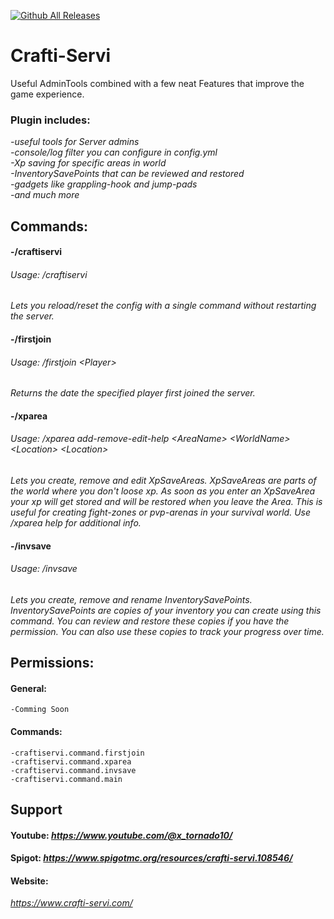 [![Github All Releases](https://img.shields.io/github/downloads/toxicstoxm/craftiservi/total.svg)]()


# Crafti-Servi
Useful AdminTools combined with a few neat Features that improve the game experience.

### Plugin includes:
*-useful tools for Server admins  
-console/log filter you can configure in config.yml   
-Xp saving for specific areas in world  
-InventorySavePoints that can be reviewed and restored  
-gadgets like grappling-hook and jump-pads  
-and much more*  

## Commands:

#### -/craftiservi
###### *Usage: /craftiservi <help-reloadconfig-resetconfig>*
  *Lets you reload/reset the config with a single command without restarting the server.*

#### -/firstjoin  
###### *Usage: /firstjoin \<Player>*  
  *Returns the date the specified player first joined the server.*   
  
#### -/xparea  
###### *Usage: /xparea add-remove-edit-help \<AreaName> \<WorldName> \<Location> \<Location>*  
  *Lets you create, remove and edit XpSaveAreas. XpSaveAreas are parts of the world where you don't loose xp. As soon as you enter an XpSaveArea your xp will get stored and will be restored when you leave the Area. This is useful for creating fight-zones or pvp-arenas in your survival world. Use /xparea help for additional info.*  
  
#### -/invsave 
###### *Usage: /invsave <new-remove-rename-view> <InvName> <NewInvName>*  
  *Lets you create, remove and rename InventorySavePoints. InventorySavePoints are copies of your inventory you can create using this command. You can review and restore these copies if you have the permission. You can also use these copies to track your progress over time.*
  
## Permissions:
  #### General:  
    -Comming Soon
  #### Commands:  
    -craftiservi.command.firstjoin  
    -craftiservi.command.xparea  
    -craftiservi.command.invsave  
    -craftiservi.command.main  
    
    
## Support  
#### Youtube: *https://www.youtube.com/@x_tornado10/*  
#### Spigot: *https://www.spigotmc.org/resources/crafti-servi.108546/*
#### Website: 
*https://www.crafti-servi.com/*
